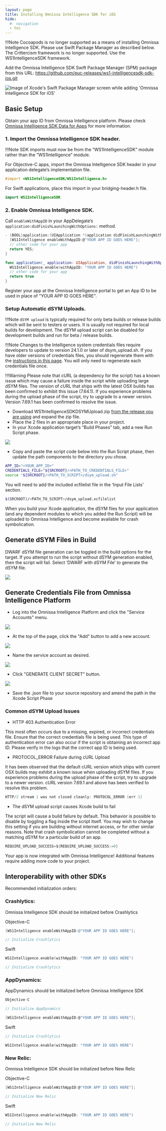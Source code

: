 ```yaml
---
layout: page
title: Installing Omnissa Intelligence SDK for iOS
hide:
  #- navigation
  - toc
---
```


!!!Note
    Cocoapods is no longer supported as a means of installing Omnissa Intelligence SDK. Please use Swift Package Manager as described below.
    The Crittercism framework is no longer supported. Use the WS1IntelligenceSDK framework.

Add the Omnissa Intelligence SDK Swift Package Manager (SPM) package from this URL:
    https://github.com/euc-releases/ws1-intelligencesdk-sdk-ios.git

![Image of Xcode's Swift Package Manager screen while adding 'Omnissa Intelligence SDK for iOS'](./add_ws1intelligencesdk_spm.png)

## Basic Setup

Obtain your app ID from Omnissa Intelligence platform. Please check [Omnissa Intelligence SDK Data for Apps](https://docs.omnissa.com/bundle/WS1Intelligence/page/IntelIntelligenceSDKApps.html) for more information. 

### 1. Import the Omnissa Intelligence SDK header.

!!!Note
    SDK imports must now be from the “WS1IntelligenceSDK” module rather than the “WS1Intelligence” module.

For Objective-C apps, import the Omnissa Intelligence SDK header in your application delegate’s implementation file. 

```objective-c
#import <WS1IntelligenceSDK/WS1Intelligence.h>
```

For Swift applications, place this import in your bridging-header.h file.

```Swift
import WS1IntelligenceSDK
```

### 2. Enable Omnissa Intelligence SDK.

Call `enableWithAppID` in your AppDelegate’s `application:didFinishLaunchingWithOptions:` method.

```C
- (BOOL)application:(UIApplication *)application didFinishLaunchingWithOptions:(NSDictionary *)launchOptions {
  [WS1Intelligence enableWithAppID:@"YOUR APP ID GOES HERE"];
  // other code for your app
  return YES;
}
```

```Swift
func application(_ application: UIApplication, didFinishLaunchingWithOptions launchOptions: [UIApplicationLaunchOptionsKey: Any]?) -> Bool {
  WS1Intelligence.enable(withAppID: "YOUR APP ID GOES HERE")
  // other code for your app
  return true
}
```

Register your app at the Omnissa Intelligence portal to get an App ID to be used in place of "YOUR APP ID GOES HERE".

### Setup Automatic dSYM Uploads.

!!!Note
    `dSYM upload` is typically required for only beta builds or release builds which will be sent to testers or users. It is usually not required for local builds for development. The dSYM upload script can be disabled for development builds and run for beta / release builds.

!!!Note
    Changes to the Intelligence system credentials files require developers to update to version 24.1.0 or later of dsym_upload.sh. If you have older versions of credentials files, you should regenerate them with the [instructions in this page](#generate-credentials-files). You will only need to regenerate each credentials file once.

!!!Warning
    Please note that cURL (a dependency for the script) has a known issue which may cause a failure inside the script while uploading large dSYM files. The version of cURL that ships with the latest OSX builds has been confirmed to exhibit this issue (7.64.1). If you experience problems during the upload phase of the script, try to upgrade to a newer version. Version 7.69.1 has been confirmed to resolve the issue.

- Download WS1IntelligenceSDKDSYMUpload.zip [from the release you are using](https://github.com/euc-releases/ws1-intelligencesdk-sdk-ios/releases) and expand the zip file.
- Place the 2 files in an appropriate place in your project.
- In your Xcode application target’s “Build Phases” tab, add a new Run Script phase.

![](xcode-run-script.png)

- Copy and paste the script code below into the Run Script phase, then update the path components to the directory you chose.

```bash
APP_ID="<YOUR_APP_ID>"
CREDENTIALS_FILE="${SRCROOT}/<PATH_TO_CREDENTIALS_FILE>"
source "${SRCROOT}/<PATH_TO_SCRIPT>/dsym_upload.sh"
```

You will need to add the included xcfilelist file in the ‘Input File Lists’ section.

```bash
$(SRCROOT)/<PATH_TO_SCRIPT>/dsym_upload.xcfilelist
```

When you build your Xcode application, the dSYM files for your application (and any dependent modules to which you added the Run Script) will be uploaded to Omnissa Intelligence and become available for crash symbolication.

## Generate dSYM Files in Build

DWARF dSYM file generation can be toggled in the build options for the target. If you attempt to run the script without dSYM generation enabled, then the script will fail. Select ‘DWARF with dSYM File’ to generate the dSYM file.

![](xcode-enable-dsym.png)

## Generate Credentials File from Omnissa Intelligence Platform

- Log into the Omnissa Intelligence Platform and click the "Service Accounts" menu.

![](ws1-service-accounts-button.png)

- At the top of the page, click the "Add" button to add a new account.

![](ws1-service-accounts-add-button.png)

- Name the service account as desired.

![](ws1-service-accounts-add-namefield-button.png)

- Click "GENERATE CLIENT SECRET" button.

![](ws1-service-accounts-add-generate-button.png)

- Save the .json file to your source repository and amend the path in the Xcode Script Phase

### Common dSYM Upload Issues

- HTTP 403 Authentication Error

This most often occurs due to a missing, expired, or incorrect credentials file. Ensure that the correct credentials file is being used. This type of authentication error can also occur if the script is obtaining an incorrect app ID. Please verify in the logs that the correct app ID is being used.

- PROTOCOL_ERROR Failure during cURL Upload

It has been observed that the default cURL version which ships with current OSX builds may exhibit a known issue when uploading dSYM files. If you experience problems during the upload phase of the script, try to upgrade to a newer version. cURL version 7.69.1 and above has been verified to resolve this problem.

```C
HTTP/2 stream 1 was not closed cleanly: PROTOCOL_ERROR (err 1)
```

- The dSYM upload script causes Xcode build to fail

The script will cause a build failure by default. This behavior is possible to disable by toggling a flag inside the script itself. You may wish to change this setting if you are building without internet access, or for other similar reasons. Note that crash symbolication cannot be completed without a matching dSYM for a particular build of an app.

```C
REQUIRE_UPLOAD_SUCCESS=${REQUIRE_UPLOAD_SUCCESS:=0}
```

Your app is now integrated with Omnissa Intelligence! Additional features require adding more code to your project.

## Interoperability with other SDKs

Recommended initialization orders:

### Crashlytics:

Omnissa Intelligence SDK should be initialized before Crashlytics

Objective-C

```objective-c
[WS1Intelligence enableWithAppID:@"YOUR APP ID GOES HERE"];

// Initialize Crashlytics
```

Swift

```Swift
WS1Intelligence.enable(withAppID: "YOUR APP ID GOES HERE")

// Initialize Crashlytics
```

### AppDynamics:

AppDynamics should be initialized before Omnissa Intelligence SDK

```C
Objective-C

// Initialize AppDynamics

[WS1Intelligence enableWithAppID:@"YOUR APP ID GOES HERE"];
```

Swift

```Swift
// Initialize Crashlytics

WS1Intelligence.enable(withAppID: "YOUR APP ID GOES HERE")
```

### New Relic:

Omnissa Intelligence SDK should be initialized before New Relic

Objective-C

```C
[WS1Intelligence enableWithAppID:@"YOUR APP ID GOES HERE"];

// Initialize New Relic
```

Swift

```Swift
WS1Intelligence.enable(withAppID: "YOUR APP ID GOES HERE")

// Initialize New Relic
```